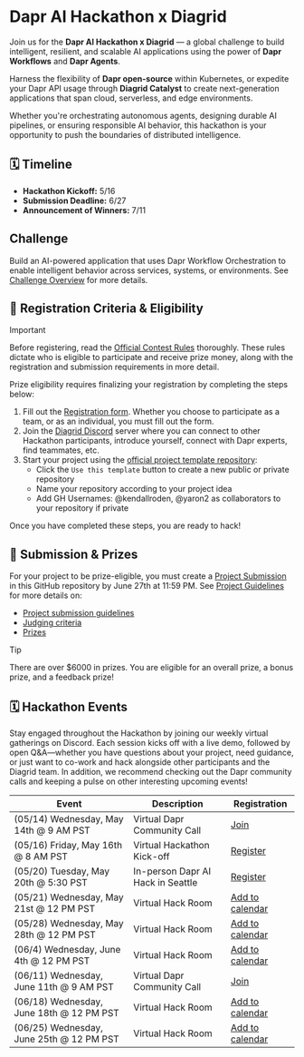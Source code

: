 # Dapr AI Hackathon x Diagrid

Join us for the **Dapr AI Hackathon x Diagrid** — a global challenge to build intelligent, resilient, and scalable AI applications using the power of **Dapr Workflows** and **Dapr Agents**.

Harness the flexibility of **Dapr open-source** within Kubernetes, or expedite your Dapr API usage through **Diagrid Catalyst** to create next-generation applications that span cloud, serverless, and edge environments.

Whether you're orchestrating autonomous agents, designing durable AI pipelines, or ensuring responsible AI behavior, this hackathon is your opportunity to push the boundaries of distributed intelligence.

## 🗓️ Timeline

- **Hackathon Kickoff:** 5/16  
- **Submission Deadline:** 6/27  
- **Announcement of Winners:** 7/11  

## Challenge

Build an AI-powered application that uses Dapr Workflow Orchestration to enable intelligent behavior across services, systems, or environments. See [Challenge Overview](/challenge-overview.md) for more details.

## 📝 Registration Criteria & Eligibility

> [!IMPORTANT]
> Before registering, read the [Official Contest Rules](/official-contest-rules.md) thoroughly. These rules dictate who is eligible to participate and receive prize money, along with the registration and submission requirements in more detail.

Prize eligibility requires finalizing your registration by completing the steps below:

1. Fill out the [Registration form](https://pages.diagrid.io/dapr-ai-hackthon). Whether you choose to participate as a team, or as an individual, you must fill out the form.
1. Join the [Diagrid Discord](https://diagrid.ws/hack-discord) server where you can connect to other Hackathon participants, introduce yourself, connect with Dapr experts, find teammates, etc.
1. Start your project using the [official project template repository](https://github.com/diagrid-labs/dapr-ai-hackathon-project):  
    - Click the `Use this template` button to create a new public or private repository
    - Name your repository according to your project idea  
    - Add GH Usernames: @kendallroden, @yaron2 as collaborators to your repository if private

Once you have completed these steps, you are ready to hack!

## 📝 Submission & Prizes

For your project to be prize-eligible, you must create a [Project Submission](https://github.com/diagrid-labs/dapr-ai-hackathon/issues/new/choose) in this GitHub repository by June 27th at 11:59 PM. See [Project Guidelines](./project-guidelines.md) for more details on:

- [Project submission guidelines](./project-guidelines.md#-submission-requirements)
- [Judging criteria](./project-guidelines.md#️-judging-criteria)
- [Prizes](./project-guidelines.md#-prize-categories--alignment)

> [!TIP]
> There are over $6000 in prizes. You are eligible for an overall prize, a bonus prize, and a feedback prize!

## 🗓️ Hackathon Events

Stay engaged throughout the Hackathon by joining our weekly virtual gatherings on Discord. Each session kicks off with a live demo, followed by open Q&A—whether you have questions about your project, need guidance, or just want to co-work and hack alongside other participants and the Diagrid team. In addition, we recommend checking out the Dapr community calls and keeping a pulse on other interesting upcoming events!

| Event    | Description  | Registration     |
| ---------------------------| --------------------------------------------------------------------------- | ---------- |
| (05/14) Wednesday, May 14th @ 9 AM PST   | Virtual Dapr Community Call | [Join](https://github.com/dapr/community/issues/600) |
| (05/16) Friday, May 16th  @ 8 AM PST  | Virtual Hackathon Kick-off | [Register](https://pages.diagrid.io/dapr-ai-hackthon) |
| (05/20) Tuesday, May 20th @ 5:30 PST | In-person Dapr AI Hack in Seattle | [Register](https://pages.diagrid.io/dapr-pub-hackathon) |
| (05/21) Wednesday, May 21st  @ 12 PM PST  | Virtual Hack Room | [Add to calendar](https://discord.com/events/1255285156739285114/1371676351039410308) |
| (05/28) Wednesday, May 28th  @ 12 PM PST  | Virtual Hack Room | [Add to calendar](https://discord.com/events/1255285156739285114/1371676351039410308) |
| (06/4) Wednesday, June 4th  @ 12 PM PST  | Virtual Hack Room | [Add to calendar](https://discord.com/events/1255285156739285114/1371676351039410308) |
| (06/11) Wednesday, June 11th @ 9 AM PST   | Virtual Dapr Community Call | [Join](https://github.com/dapr/community/issues/601) |
| (06/18) Wednesday, June 18th  @ 12 PM PST  | Virtual Hack Room | [Add to calendar](https://discord.com/events/1255285156739285114/1371676351039410308) |
| (06/25) Wednesday, June 25th  @ 12 PM PST  | Virtual Hack Room | [Add to calendar](https://discord.com/events/1255285156739285114/1371676351039410308) |
